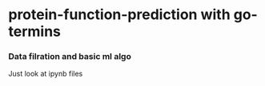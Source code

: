 # protein-function-prediction with go-termins
### Data filration and basic ml algo
Just look at ipynb files
